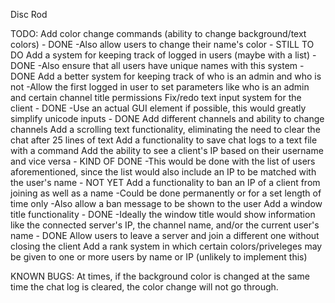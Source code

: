 Disc Rod

TODO:
Add color change commands (ability to change background/text colors) - DONE
    -Also allow users to change their name's color - STILL TO DO
Add a system for keeping track of logged in users (maybe with a list) - DONE
    -Also ensure that all users have unique names with this system - DONE
Add a better system for keeping track of who is an admin and who is not
    -Allow the first logged in user to set parameters like who is an admin and
    certain channel title permissions
Fix/redo text input system for the client - DONE
    -Use an actual GUI element if possible, this would greatly simplify
    unicode inputs - DONE
Add different channels and ability to change channels
Add a scrolling text functionality, eliminating the need to clear the chat
    after 25 lines of text
Add a functionality to save chat logs to a text file with a command
Add the ability to see a client's IP based on their username and vice versa - KIND OF DONE
    -This would be done with the list of users aforementioned, since the list
    would also include an IP to be matched with the user's name - NOT YET
Add a functionality to ban an IP of a client from joining as well as a
    name
    -Could be done permanently or for a set length of time only
    -Also allow a ban message to be shown to the user
Add a window title functionality - DONE
    -Ideally the window title would show information like the connected server's
    IP, the channel name, and/or the current user's name - DONE
Allow users to leave a server and join a different one without closing the
    client
Add a rank system in which certain colors/priveleges may be given to one or more
    users by name or IP (unlikely to implement this)

KNOWN BUGS:
    At times, if the background color is changed at the same time the chat log
    is cleared, the color change will not go through.